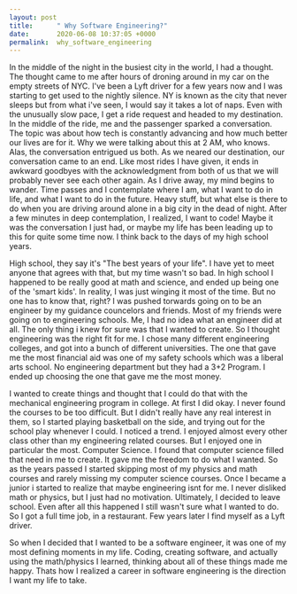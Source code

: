 ```yaml
---
layout: post
title:      " Why Software Engineering?"
date:       2020-06-08 10:37:05 +0000
permalink:  why_software_engineering
---
```



In the middle of the night in the busiest city in the world, I had a thought. The thought came to me after hours of droning around in my car on the empty streets of NYC. I've been a Lyft driver for a few years now and I was starting to get used to the nightly silence. NY is known as the city that never sleeps but from what i've seen, I would say it takes a lot of naps. Even with the unusually slow pace, I get a ride request and headed to my destination. In the middle of the ride, me and the passenger sparked a conversation. The topic was about how tech is constantly advancing and how much better our lives are for it. Why we were talking about this at 2 AM, who knows. Alas, the conversation entrigued us both. As we neared our destination, our conversation came to an end. Like most rides I have given, it ends in awkward goodbyes with the acknowledgment from both of us that we will probably never see each other again. As I drive away, my mind begins to wander. Time passes and I contemplate where I am, what I want to do in life, and what I want to do in the future. Heavy stuff, but what else is there to do when you are driving around alone in a big city in the dead of night. After a few minutes in deep contemplation, I realized, I want to code! Maybe it was the conversation I just had, or maybe my life has been leading up to this for quite some time now. I think back to the days of my high school years. 


High school, they say it's "The best years of your life". I have yet to meet anyone that agrees with that, but my time wasn't so bad. In high school I happened to be really good at math and science, and ended up being one of the 'smart kids'. In reality, I was just winging it most of the time. But no one has to know that, right? I was pushed torwards going on to be an engineer by my guidance councelors and friends. Most of my friends were going on to engineering schools. Me, I had no idea what an engineer did at all. The only thing i knew for sure was that I wanted to create. So I thought engineering was the right fit for me. I chose many different engineering colleges, and got into a bunch of different universities. The one that gave me the most financial aid was one of my safety schools which was a liberal arts school. No engineering department but they had a 3+2 Program. I ended up choosing the one that gave me the most money. 


I wanted to create things and thought that I could do that with the mechanical engineering program in college. At first I did okay. I never found  the courses to be too difficult. But I didn't really have any real interest in them, so I started playing basketball on the side, and trying out for the school play whenever I could. I noticed a trend. I enjoyed almost every other class other than my engineering related courses. But I enjoyed one in particular the most. Computer Science. I found that computer science filled that need in me to create. It gave me the freedom to do what I wanted. So as the years passed I started skipping most of my physics and math courses and rarely missing my computer science courses. Once I became a junior i started to realize that maybe engineering isnt for me. I never disliked math or physics, but I just had no motivation. Ultimately, I decided to leave school. Even after all this happened I still wasn't sure what I wanted to do. So I got a full time job, in a restaurant. Few years later I find myself as a Lyft driver. 


So when I decided that I wanted to be a software engineer, it was one of my most defining moments in my life. Coding, creating software, and actually using the math/physics I learned, thinking about all of these things made me happy. Thats how I realized a career in software engineering is the direction I want my life to take. 

